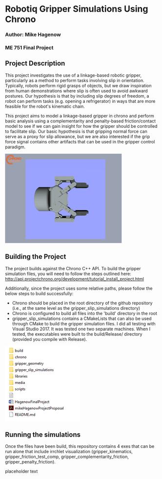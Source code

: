 # Robotiq Gripper Simulations Using Chrono

### Author: Mike Hagenow
### ME 751 Final Project

## Project Description

This project investigates the use of a linkage-based robotic gripper, particularly as a method to perform tasks involving slip in orientation. Typically, robots
perform rigid grasps of objects, but we draw inspiration from human demonstrations where slip is often used to avoid awkward postures. Our hypothesis is that
by including slip degrees of freedom, a robot can perform tasks (e.g. opening a refrigerator) in ways that are more feasible for the robot's kinematic chain.

This project aims to model a linkage-based gripper in chrono and perform basic analysis using a complementarity and penalty-based friction/contact model to see if
we can gain insight for how the gripper should be controlled to facilitate slip. Our basic hypothesis is that gripping normal force can serve as a proxy for slip allowance,
but we are also interested if the grip force signal contains other artifacts that can be used in the gripper control paradigm.

![Example Gripper Simulation Image](/media/gripper_image.PNG?raw=true "Gripper in Chrono")

## Building the Project

The project builds against the Chrono C++ API. To build the gripper simulation files, you will need to follow the steps outlined here: http://api.projectchrono.org/development/tutorial_install_project.html

Additionally, since the project uses some relative paths, please follow the below steps to build successfully:
* Chrono should be placed in the root directory of the github repository (i.e., at the same level as the gripper_slip_simulations directory)
* Chrono is configured to build all files into the 'build' directory in the root
* gripper_slip_simulations contains a CMakeLists that can also be used through CMake to build the gripper simulation files. I did all testing with Visual Studio 2017. It was tested one two separate machines.
 When I tested, the executables were built to the build/Release/ directory (provided you compile with Release).
 
 ![Intended File Structure](/media/example_file_structure.PNG?raw=true "Project File Structure")

## Running the simulations
Once the files have been build, this repository contains 4 exes that can be run alone that include irrchlet visualization (gripper_kinematics, gripper_friction_test_comp, gripper_complementarity_friction, gripper_penalty_friction).

placeholder text